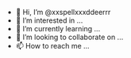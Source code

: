 - 👋 Hi, I’m @xxspellxxxddeerrr
- 👀 I’m interested in ...
- 🌱 I’m currently learning ...
- 💞️ I’m looking to collaborate on ...
- 📫 How to reach me ...

<!---
xxspellxxxddeerrr/xxspellxxxddeerrr is a ✨ special ✨ repository because its `README.md` (this file) appears on your GitHub profile.
You can click the Preview link to take a look at your changes.
--->
